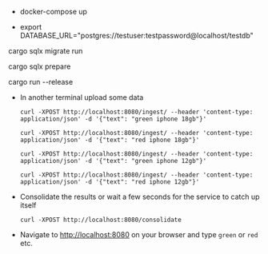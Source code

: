 
- docker-compose up

- export DATABASE_URL="postgres://testuser:testpassword@localhost/testdb"

cargo sqlx migrate run

cargo sqlx prepare

cargo run --release

- In another terminal upload some data

    ```
    curl -XPOST http://localhost:8080/ingest/ --header 'content-type: application/json' -d '{"text": "green iphone 18gb"}'

    curl -XPOST http://localhost:8080/ingest/ --header 'content-type: application/json' -d '{"text": "red iphone 18gb"}'

    curl -XPOST http://localhost:8080/ingest/ --header 'content-type: application/json' -d '{"text": "green iphone 12gb"}'

    curl -XPOST http://localhost:8080/ingest/ --header 'content-type: application/json' -d '{"text": "red iphone 12gb"}'
    ```

- Consolidate the results or wait a few seconds for the service to catch up itself

    ```
    curl -XPOST http://localhost:8080/consolidate
    ```

- Navigate to <http://localhost:8080> on your browser and type `green` or `red` etc.
